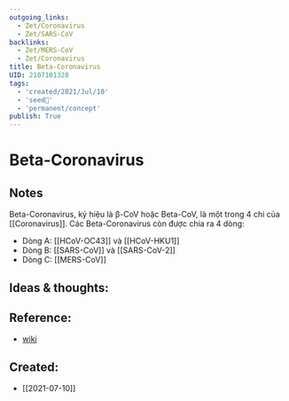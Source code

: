 ```yaml
---
outgoing_links:
  - Zet/Coronavirus
  - Zet/SARS-CoV
backlinks:
  - Zet/MERS-CoV
  - Zet/Coronavirus
title: Beta-Coronavirus
UID: 2107101320
tags:
  - 'created/2021/Jul/10'
  - 'seed🥜'
  - 'permanent/concept'
publish: True
---
```

# Beta-Coronavirus

## Notes
Beta-Coronavirus, ký hiệu là β-CoV hoặc Beta-CoV, là một trong 4 chi của [[Coronavirus]]. 
Các Beta-Coronavirus còn được chia ra 4 dòng:

- Dòng A: [[HCoV-OC43]] và [[HCoV-HKU1]]
- Dòng B: [[SARS-CoV]] và [[SARS-CoV-2]]
- Dòng C: [[MERS-CoV]]

## Ideas & thoughts:

## Reference:
- [wiki](https://vi.wikipedia.org/wiki/Betacoronavirus)
## Created:
- [[2021-07-10]]
